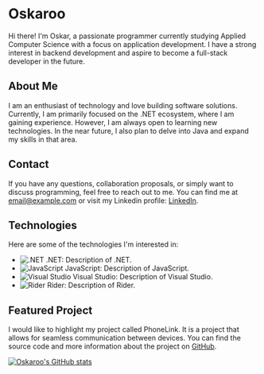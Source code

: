 # Oskaroo

Hi there! I'm Oskar, a passionate programmer currently studying Applied Computer Science with a focus on application development. I have a strong interest in backend development and aspire to become a full-stack developer in the future.

## About Me

I am an enthusiast of technology and love building software solutions. Currently, I am primarily focused on the .NET ecosystem, where I am gaining experience. However, I am always open to learning new technologies. In the near future, I also plan to delve into Java and expand my skills in that area.

## Contact

If you have any questions, collaboration proposals, or simply want to discuss programming, feel free to reach out to me. You can find me at email@example.com or visit my Linkedin profile: [LinkedIn](https://www.linkedin.com/in/oskar-michalski-30b71926b/).

## Technologies

Here are some of the technologies I'm interested in:

- ![.NET](https://fontawesome.com/v5.15/icons/dotnet?style=brands) .NET: Description of .NET.
- ![JavaScript](https://fontawesome.com/v5.15/icons/js?style=brands) JavaScript: Description of JavaScript.
- ![Visual Studio](https://fontawesome.com/v5.15/icons/visual-studio?style=brands) Visual Studio: Description of Visual Studio.
- ![Rider](https://fontawesome.com/v5.15/icons/jetbrains?style=brands) Rider: Description of Rider.

## Featured Project

I would like to highlight my project called PhoneLink. It is a project that allows for seamless communication between devices. You can find the source code and more information about the project on [GitHub](https://github.com/Oskaroo/PhoneLink).

[![Oskaroo's GitHub stats](https://github-readme-stats.vercel.app/api?username=Oskaroo)](https://github.com/anuraghazra/github-readme-stats)
